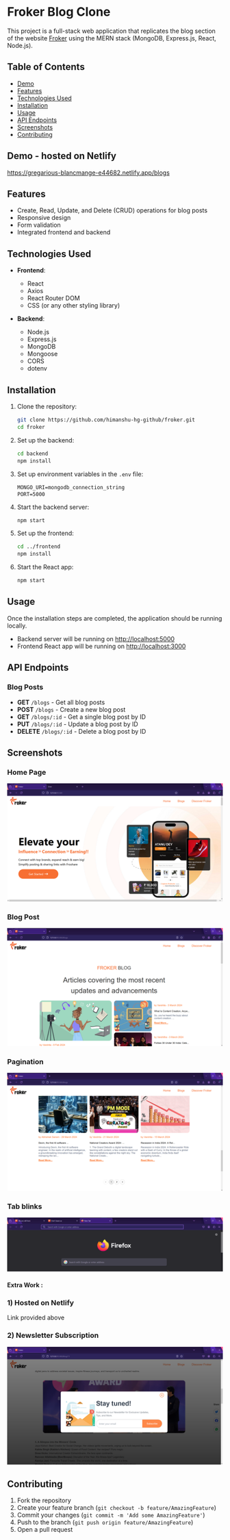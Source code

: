 # Froker Blog Clone

This project is a full-stack web application that replicates the blog section of the website [Froker](https://www.froker.in/blogs) using the MERN stack (MongoDB, Express.js, React, Node.js).

## Table of Contents

- [Demo](#demo)
- [Features](#features)
- [Technologies Used](#technologies-used)
- [Installation](#installation)
- [Usage](#usage)
- [API Endpoints](#api-endpoints)
- [Screenshots](#screenshots)
- [Contributing](#contributing)

## Demo - hosted on Netlify

https://gregarious-blancmange-e44682.netlify.app/blogs

## Features

- Create, Read, Update, and Delete (CRUD) operations for blog posts
- Responsive design
- Form validation
- Integrated frontend and backend

## Technologies Used

- **Frontend**:
  - React
  - Axios
  - React Router DOM
  - CSS (or any other styling library)

- **Backend**:
  - Node.js
  - Express.js
  - MongoDB
  - Mongoose
  - CORS
  - dotenv

## Installation

1. Clone the repository:
   ```bash
   git clone https://github.com/himanshu-hg-github/froker.git
   cd froker
   ```

2. Set up the backend:
   ```bash
   cd backend
   npm install
   ```

3. Set up environment variables in the `.env` file:
   ```env
   MONGO_URI=mongodb_connection_string
   PORT=5000
   ```

4. Start the backend server:
   ```bash
   npm start
   ```

5. Set up the frontend:
   ```bash
   cd ../frontend
   npm install
   ```

6. Start the React app:
   ```bash
   npm start
   ```

## Usage

Once the installation steps are completed, the application should be running locally.

- Backend server will be running on [http://localhost:5000](http://localhost:5000)
- Frontend React app will be running on [http://localhost:3000](http://localhost:3000)

## API Endpoints

### Blog Posts

- **GET** `/blogs` - Get all blog posts
- **POST** `/blogs` - Create a new blog post
- **GET** `/blogs/:id` - Get a single blog post by ID
- **PUT** `/blogs/:id` - Update a blog post by ID
- **DELETE** `/blogs/:id` - Delete a blog post by ID

## Screenshots

### Home Page
![Home Page](screenshots/home-page.png)

### Blog Post
![Blog Post](screenshots/blog-post.png)

### Pagination
![Create Blog Form](screenshots/pagination.png)

### Tab blinks
![Edit Blog Form](screenshots/tab-blinks.png)

#### Extra Work :

### 1) Hosted on Netlify
Link provided above

### 2) Newsletter Subscription
![Newsletter Subcription Form](screenshots/newsletter-subscription.png)

## Contributing

1. Fork the repository
2. Create your feature branch (`git checkout -b feature/AmazingFeature`)
3. Commit your changes (`git commit -m 'Add some AmazingFeature'`)
4. Push to the branch (`git push origin feature/AmazingFeature`)
5. Open a pull request